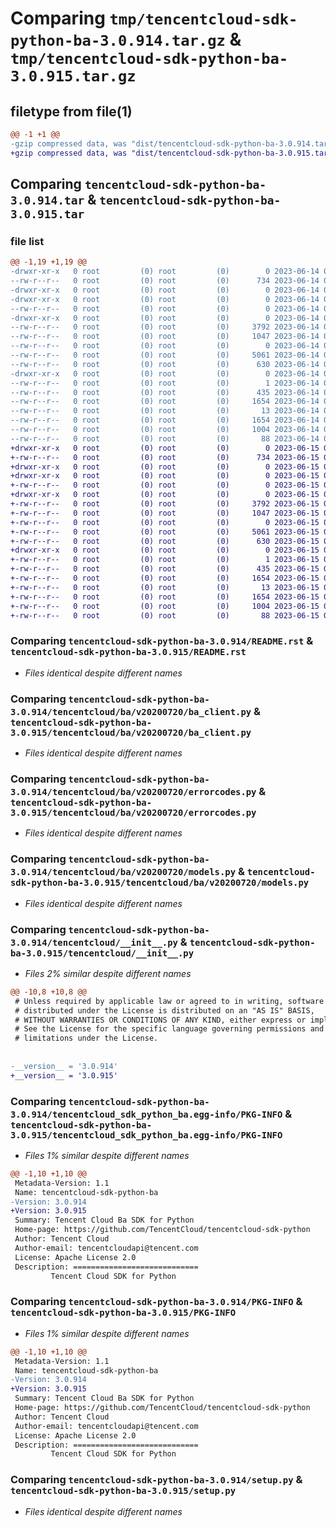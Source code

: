 # Comparing `tmp/tencentcloud-sdk-python-ba-3.0.914.tar.gz` & `tmp/tencentcloud-sdk-python-ba-3.0.915.tar.gz`

## filetype from file(1)

```diff
@@ -1 +1 @@
-gzip compressed data, was "dist/tencentcloud-sdk-python-ba-3.0.914.tar", last modified: Wed Jun 14 00:18:52 2023, max compression
+gzip compressed data, was "dist/tencentcloud-sdk-python-ba-3.0.915.tar", last modified: Thu Jun 15 00:18:08 2023, max compression
```

## Comparing `tencentcloud-sdk-python-ba-3.0.914.tar` & `tencentcloud-sdk-python-ba-3.0.915.tar`

### file list

```diff
@@ -1,19 +1,19 @@
-drwxr-xr-x   0 root         (0) root         (0)        0 2023-06-14 00:18:52.000000 tencentcloud-sdk-python-ba-3.0.914/
--rw-r--r--   0 root         (0) root         (0)      734 2023-06-14 00:18:52.000000 tencentcloud-sdk-python-ba-3.0.914/README.rst
-drwxr-xr-x   0 root         (0) root         (0)        0 2023-06-14 00:18:52.000000 tencentcloud-sdk-python-ba-3.0.914/tencentcloud/
-drwxr-xr-x   0 root         (0) root         (0)        0 2023-06-14 00:18:52.000000 tencentcloud-sdk-python-ba-3.0.914/tencentcloud/ba/
--rw-r--r--   0 root         (0) root         (0)        0 2023-06-14 00:18:52.000000 tencentcloud-sdk-python-ba-3.0.914/tencentcloud/ba/__init__.py
-drwxr-xr-x   0 root         (0) root         (0)        0 2023-06-14 00:18:52.000000 tencentcloud-sdk-python-ba-3.0.914/tencentcloud/ba/v20200720/
--rw-r--r--   0 root         (0) root         (0)     3792 2023-06-14 00:18:52.000000 tencentcloud-sdk-python-ba-3.0.914/tencentcloud/ba/v20200720/ba_client.py
--rw-r--r--   0 root         (0) root         (0)     1047 2023-06-14 00:18:52.000000 tencentcloud-sdk-python-ba-3.0.914/tencentcloud/ba/v20200720/errorcodes.py
--rw-r--r--   0 root         (0) root         (0)        0 2023-06-14 00:18:52.000000 tencentcloud-sdk-python-ba-3.0.914/tencentcloud/ba/v20200720/__init__.py
--rw-r--r--   0 root         (0) root         (0)     5061 2023-06-14 00:18:52.000000 tencentcloud-sdk-python-ba-3.0.914/tencentcloud/ba/v20200720/models.py
--rw-r--r--   0 root         (0) root         (0)      630 2023-06-14 00:18:52.000000 tencentcloud-sdk-python-ba-3.0.914/tencentcloud/__init__.py
-drwxr-xr-x   0 root         (0) root         (0)        0 2023-06-14 00:18:52.000000 tencentcloud-sdk-python-ba-3.0.914/tencentcloud_sdk_python_ba.egg-info/
--rw-r--r--   0 root         (0) root         (0)        1 2023-06-14 00:18:52.000000 tencentcloud-sdk-python-ba-3.0.914/tencentcloud_sdk_python_ba.egg-info/dependency_links.txt
--rw-r--r--   0 root         (0) root         (0)      435 2023-06-14 00:18:52.000000 tencentcloud-sdk-python-ba-3.0.914/tencentcloud_sdk_python_ba.egg-info/SOURCES.txt
--rw-r--r--   0 root         (0) root         (0)     1654 2023-06-14 00:18:52.000000 tencentcloud-sdk-python-ba-3.0.914/tencentcloud_sdk_python_ba.egg-info/PKG-INFO
--rw-r--r--   0 root         (0) root         (0)       13 2023-06-14 00:18:52.000000 tencentcloud-sdk-python-ba-3.0.914/tencentcloud_sdk_python_ba.egg-info/top_level.txt
--rw-r--r--   0 root         (0) root         (0)     1654 2023-06-14 00:18:52.000000 tencentcloud-sdk-python-ba-3.0.914/PKG-INFO
--rw-r--r--   0 root         (0) root         (0)     1004 2023-06-14 00:18:52.000000 tencentcloud-sdk-python-ba-3.0.914/setup.py
--rw-r--r--   0 root         (0) root         (0)       88 2023-06-14 00:18:52.000000 tencentcloud-sdk-python-ba-3.0.914/setup.cfg
+drwxr-xr-x   0 root         (0) root         (0)        0 2023-06-15 00:18:08.000000 tencentcloud-sdk-python-ba-3.0.915/
+-rw-r--r--   0 root         (0) root         (0)      734 2023-06-15 00:18:07.000000 tencentcloud-sdk-python-ba-3.0.915/README.rst
+drwxr-xr-x   0 root         (0) root         (0)        0 2023-06-15 00:18:07.000000 tencentcloud-sdk-python-ba-3.0.915/tencentcloud/
+drwxr-xr-x   0 root         (0) root         (0)        0 2023-06-15 00:18:07.000000 tencentcloud-sdk-python-ba-3.0.915/tencentcloud/ba/
+-rw-r--r--   0 root         (0) root         (0)        0 2023-06-15 00:18:07.000000 tencentcloud-sdk-python-ba-3.0.915/tencentcloud/ba/__init__.py
+drwxr-xr-x   0 root         (0) root         (0)        0 2023-06-15 00:18:07.000000 tencentcloud-sdk-python-ba-3.0.915/tencentcloud/ba/v20200720/
+-rw-r--r--   0 root         (0) root         (0)     3792 2023-06-15 00:18:07.000000 tencentcloud-sdk-python-ba-3.0.915/tencentcloud/ba/v20200720/ba_client.py
+-rw-r--r--   0 root         (0) root         (0)     1047 2023-06-15 00:18:07.000000 tencentcloud-sdk-python-ba-3.0.915/tencentcloud/ba/v20200720/errorcodes.py
+-rw-r--r--   0 root         (0) root         (0)        0 2023-06-15 00:18:07.000000 tencentcloud-sdk-python-ba-3.0.915/tencentcloud/ba/v20200720/__init__.py
+-rw-r--r--   0 root         (0) root         (0)     5061 2023-06-15 00:18:07.000000 tencentcloud-sdk-python-ba-3.0.915/tencentcloud/ba/v20200720/models.py
+-rw-r--r--   0 root         (0) root         (0)      630 2023-06-15 00:18:07.000000 tencentcloud-sdk-python-ba-3.0.915/tencentcloud/__init__.py
+drwxr-xr-x   0 root         (0) root         (0)        0 2023-06-15 00:18:07.000000 tencentcloud-sdk-python-ba-3.0.915/tencentcloud_sdk_python_ba.egg-info/
+-rw-r--r--   0 root         (0) root         (0)        1 2023-06-15 00:18:07.000000 tencentcloud-sdk-python-ba-3.0.915/tencentcloud_sdk_python_ba.egg-info/dependency_links.txt
+-rw-r--r--   0 root         (0) root         (0)      435 2023-06-15 00:18:07.000000 tencentcloud-sdk-python-ba-3.0.915/tencentcloud_sdk_python_ba.egg-info/SOURCES.txt
+-rw-r--r--   0 root         (0) root         (0)     1654 2023-06-15 00:18:07.000000 tencentcloud-sdk-python-ba-3.0.915/tencentcloud_sdk_python_ba.egg-info/PKG-INFO
+-rw-r--r--   0 root         (0) root         (0)       13 2023-06-15 00:18:07.000000 tencentcloud-sdk-python-ba-3.0.915/tencentcloud_sdk_python_ba.egg-info/top_level.txt
+-rw-r--r--   0 root         (0) root         (0)     1654 2023-06-15 00:18:08.000000 tencentcloud-sdk-python-ba-3.0.915/PKG-INFO
+-rw-r--r--   0 root         (0) root         (0)     1004 2023-06-15 00:18:07.000000 tencentcloud-sdk-python-ba-3.0.915/setup.py
+-rw-r--r--   0 root         (0) root         (0)       88 2023-06-15 00:18:08.000000 tencentcloud-sdk-python-ba-3.0.915/setup.cfg
```

### Comparing `tencentcloud-sdk-python-ba-3.0.914/README.rst` & `tencentcloud-sdk-python-ba-3.0.915/README.rst`

 * *Files identical despite different names*

### Comparing `tencentcloud-sdk-python-ba-3.0.914/tencentcloud/ba/v20200720/ba_client.py` & `tencentcloud-sdk-python-ba-3.0.915/tencentcloud/ba/v20200720/ba_client.py`

 * *Files identical despite different names*

### Comparing `tencentcloud-sdk-python-ba-3.0.914/tencentcloud/ba/v20200720/errorcodes.py` & `tencentcloud-sdk-python-ba-3.0.915/tencentcloud/ba/v20200720/errorcodes.py`

 * *Files identical despite different names*

### Comparing `tencentcloud-sdk-python-ba-3.0.914/tencentcloud/ba/v20200720/models.py` & `tencentcloud-sdk-python-ba-3.0.915/tencentcloud/ba/v20200720/models.py`

 * *Files identical despite different names*

### Comparing `tencentcloud-sdk-python-ba-3.0.914/tencentcloud/__init__.py` & `tencentcloud-sdk-python-ba-3.0.915/tencentcloud/__init__.py`

 * *Files 2% similar despite different names*

```diff
@@ -10,8 +10,8 @@
 # Unless required by applicable law or agreed to in writing, software
 # distributed under the License is distributed on an "AS IS" BASIS,
 # WITHOUT WARRANTIES OR CONDITIONS OF ANY KIND, either express or implied.
 # See the License for the specific language governing permissions and
 # limitations under the License.
 
 
-__version__ = '3.0.914'
+__version__ = '3.0.915'
```

### Comparing `tencentcloud-sdk-python-ba-3.0.914/tencentcloud_sdk_python_ba.egg-info/PKG-INFO` & `tencentcloud-sdk-python-ba-3.0.915/tencentcloud_sdk_python_ba.egg-info/PKG-INFO`

 * *Files 1% similar despite different names*

```diff
@@ -1,10 +1,10 @@
 Metadata-Version: 1.1
 Name: tencentcloud-sdk-python-ba
-Version: 3.0.914
+Version: 3.0.915
 Summary: Tencent Cloud Ba SDK for Python
 Home-page: https://github.com/TencentCloud/tencentcloud-sdk-python
 Author: Tencent Cloud
 Author-email: tencentcloudapi@tencent.com
 License: Apache License 2.0
 Description: ============================
         Tencent Cloud SDK for Python
```

### Comparing `tencentcloud-sdk-python-ba-3.0.914/PKG-INFO` & `tencentcloud-sdk-python-ba-3.0.915/PKG-INFO`

 * *Files 1% similar despite different names*

```diff
@@ -1,10 +1,10 @@
 Metadata-Version: 1.1
 Name: tencentcloud-sdk-python-ba
-Version: 3.0.914
+Version: 3.0.915
 Summary: Tencent Cloud Ba SDK for Python
 Home-page: https://github.com/TencentCloud/tencentcloud-sdk-python
 Author: Tencent Cloud
 Author-email: tencentcloudapi@tencent.com
 License: Apache License 2.0
 Description: ============================
         Tencent Cloud SDK for Python
```

### Comparing `tencentcloud-sdk-python-ba-3.0.914/setup.py` & `tencentcloud-sdk-python-ba-3.0.915/setup.py`

 * *Files identical despite different names*

